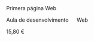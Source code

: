 <!DOCTYPE html>
<html lang="pt-BR">
    <head>
        <tittle>Primera página Web</tittle>
        <meta charset="utf-8"> 
    </head>
    <body>
        <!--Comentário-->
        <p>Aula de desenvolvimento &emsp; Web</p>
        <p>15,80 &euro;</p>
    </body>
</html>
